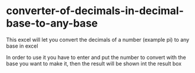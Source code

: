 # converter-of-decimals-in-decimal-base-to-any-base
This excel will let you convert the decimals of a number (example pi) to any base in excel

In order to use it you have to enter and put the number to convert with the base you want to make it, then the result will be shown int the result box
